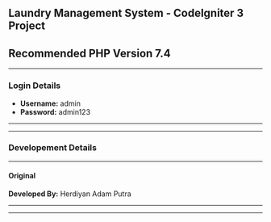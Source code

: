 ## **Laundry Management System - CodeIgniter 3 Project**

## **Recommended PHP Version 7.4**

-------------------------------------------------------
### **Login Details** 
- **Username:** admin
- **Password:** admin123
-------------------------------------------------------

-------------------------------------------------------

### **Developement Details** 

-------------------------------------------------------
#### **Original**

**Developed By:** Herdiyan Adam Putra


-------------------------------------------------------


-------------------------------------------------------
